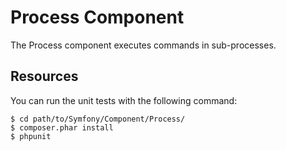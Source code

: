 Process Component
=================

The Process component executes commands in sub-processes.

Resources
---------

You can run the unit tests with the following command:

    $ cd path/to/Symfony/Component/Process/
    $ composer.phar install
    $ phpunit
